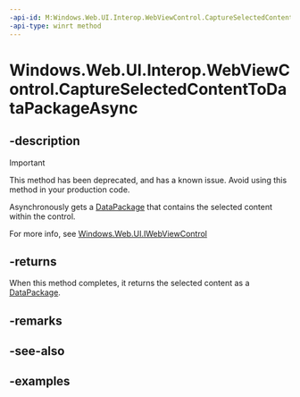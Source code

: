 ```yaml
---
-api-id: M:Windows.Web.UI.Interop.WebViewControl.CaptureSelectedContentToDataPackageAsync
-api-type: winrt method
---
```


<!-- Method syntax.
public IAsyncOperation<DataPackage> WebViewControl.CaptureSelectedContentToDataPackageAsync()
-->

# Windows.Web.UI.Interop.WebViewControl.CaptureSelectedContentToDataPackageAsync

## -description

> [!IMPORTANT]
> This method has been deprecated, and has a known issue. Avoid using this method in your production code.

Asynchronously gets a [DataPackage](../windows.applicationmodel.datatransfer/datapackage.md) that contains the selected content within the control.

For more info, see [Windows.Web.UI.IWebViewControl](../windows.web.ui/iwebviewcontrol.md)

## -returns
When this method completes, it returns the selected content as a [DataPackage](../windows.applicationmodel.datatransfer/datapackage.md).

## -remarks

## -see-also

## -examples